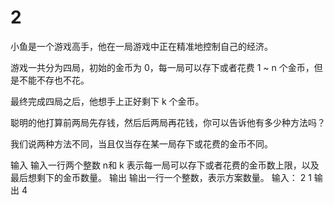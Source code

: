 # 2 
小鱼是一个游戏高手，他在一局游戏中正在精准地控制自己的经济。

游戏一共分为四局，初始的金币为 0，每一局可以存下或者花费 1 ~ n 个金币，但是不能不存也不花。

最终完成四局之后，他想手上正好剩下 k 个金币。

聪明的他打算前两局先存钱，然后后两局再花钱，你可以告诉他有多少种方法吗？

我们说两种方法不同，当且仅当存在某一局存下或花费的金币不同。

输入
输入一行两个整数 
n和 k
表示每一局可以存下或者花费的金币数上限，以及最后想剩下的金币数量。
输出
输出一行一个整数，表示方案数量。
输入：
2 1
输出
4